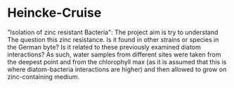 # Heincke-Cruise

"Isolation of zinc resistant Bacteria": The project aim is try to understand The question this zinc resistance. Is it found in other strains or species in the German byte? Is it related to these previously examined diatom interactions? As such, water samples from different sites were taken from the deepest point and from the chlorophyll max (as it is assumed that this is where diatom-bacteria interactions are higher) and then allowed to grow on zinc-containing medium.

